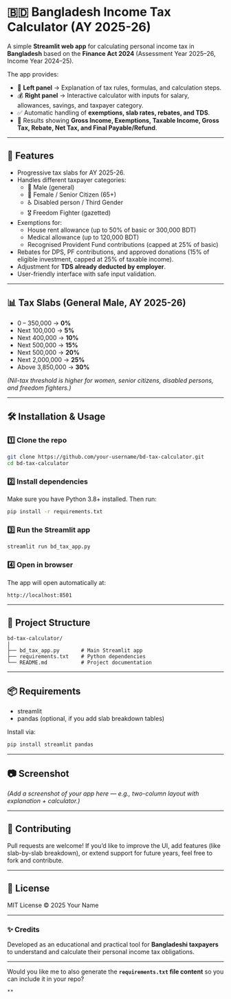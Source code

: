 # 🇧🇩 Bangladesh Income Tax Calculator (AY 2025-26)

A simple **Streamlit web app** for calculating personal income tax in **Bangladesh** based on the **Finance Act 2024** (Assessment Year 2025–26, Income Year 2024–25).  

The app provides:  
- 📘 **Left panel** → Explanation of tax rules, formulas, and calculation steps.  
- 💰 **Right panel** → Interactive calculator with inputs for salary, allowances, savings, and taxpayer category.  
- ✅ Automatic handling of **exemptions, slab rates, rebates, and TDS**.  
- 🔎 Results showing **Gross Income, Exemptions, Taxable Income, Gross Tax, Rebate, Net Tax, and Final Payable/Refund**.  

---

## 🚀 Features
- Progressive tax slabs for AY 2025-26.  
- Handles different taxpayer categories:
  - 👨 Male (general)  
  - 👩 Female / Senior Citizen (65+)  
  - ♿ Disabled person / Third Gender  
  - 🎖️ Freedom Fighter (gazetted)  
- Exemptions for:
  - House rent allowance (up to 50% of basic or 300,000 BDT)  
  - Medical allowance (up to 120,000 BDT)  
  - Recognised Provident Fund contributions (capped at 25% of basic)  
- Rebates for DPS, PF contributions, and approved donations (15% of eligible investment, capped at 25% of taxable income).  
- Adjustment for **TDS already deducted by employer**.  
- User-friendly interface with safe input validation.  

---

## 📊 Tax Slabs (General Male, AY 2025-26)
- 0 – 350,000 → **0%**  
- Next 100,000 → **5%**  
- Next 400,000 → **10%**  
- Next 500,000 → **15%**  
- Next 500,000 → **20%**  
- Next 2,000,000 → **25%**  
- Above 3,850,000 → **30%**  

*(Nil-tax threshold is higher for women, senior citizens, disabled persons, and freedom fighters.)*

---

## 🛠️ Installation & Usage

### 1️⃣ Clone the repo
```bash
git clone https://github.com/your-username/bd-tax-calculator.git
cd bd-tax-calculator
````

### 2️⃣ Install dependencies

Make sure you have Python 3.8+ installed. Then run:

```bash
pip install -r requirements.txt
```

### 3️⃣ Run the Streamlit app

```bash
streamlit run bd_tax_app.py
```

### 4️⃣ Open in browser

The app will open automatically at:

```
http://localhost:8501
```

---

## 📂 Project Structure

```
bd-tax-calculator/
│
├── bd_tax_app.py       # Main Streamlit app
├── requirements.txt    # Python dependencies
└── README.md           # Project documentation
```

---

## 📦 Requirements

* streamlit
* pandas (optional, if you add slab breakdown tables)

Install via:

```bash
pip install streamlit pandas
```

---

## 📷 Screenshot

*(Add a screenshot of your app here — e.g., two-column layout with explanation + calculator.)*

---

## 🤝 Contributing

Pull requests are welcome! If you’d like to improve the UI, add features (like slab-by-slab breakdown), or extend support for future years, feel free to fork and contribute.

---

## 📜 License

MIT License © 2025 Your Name

---

### ✨ Credits

Developed as an educational and practical tool for **Bangladeshi taxpayers** to understand and calculate their personal income tax obligations.

---

Would you like me to also generate the **`requirements.txt` file content** so you can include it in your repo?
```
**
